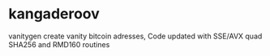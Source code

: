 # kangaderoov
vanitygen create vanity bitcoin adresses, Code updated with SSE/AVX quad SHA256 and RMD160 routines
